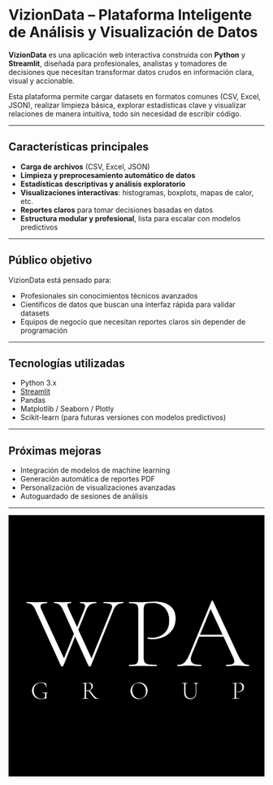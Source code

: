 # VizionData – Plataforma Inteligente de Análisis y Visualización de Datos

**VizionData** es una aplicación web interactiva construida con **Python** y **Streamlit**, diseñada para profesionales, analistas y tomadores de decisiones que necesitan transformar datos crudos en información clara, visual y accionable.

Esta plataforma permite cargar datasets en formatos comunes (CSV, Excel, JSON), realizar limpieza básica, explorar estadísticas clave y visualizar relaciones de manera intuitiva, todo sin necesidad de escribir código.

---

## Características principales

- **Carga de archivos** (CSV, Excel, JSON)
- **Limpieza y preprocesamiento automático de datos**
- **Estadísticas descriptivas y análisis exploratorio**
- **Visualizaciones interactivas**: histogramas, boxplots, mapas de calor, etc.
- **Reportes claros** para tomar decisiones basadas en datos
- **Estructura modular y profesional**, lista para escalar con modelos predictivos

---

## Público objetivo

VizionData está pensado para:

- Profesionales sin conocimientos técnicos avanzados  
- Científicos de datos que buscan una interfaz rápida para validar datasets  
- Equipos de negocio que necesitan reportes claros sin depender de programación

---

## Tecnologías utilizadas

- Python 3.x  
- [Streamlit](https://streamlit.io/)  
- Pandas  
- Matplotlib / Seaborn / Plotly  
- Scikit-learn (para futuras versiones con modelos predictivos)

---

## Próximas mejoras

- Integración de modelos de machine learning
- Generación automática de reportes PDF
- Personalización de visualizaciones avanzadas
- Autoguardado de sesiones de análisis

---

[![WPA-GROUP](./WPA-GP.jpg)](https://wpa-gp.com/)


